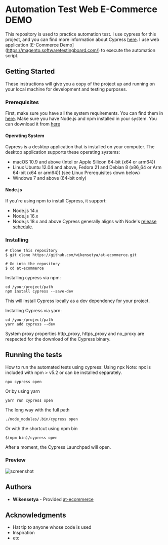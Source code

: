 # Automation Test Web E-Commerce DEMO

This repository is used to practice automation test. I use cypress for this project, and you can find more information about Cypress [here](https://docs-vercel.cypress.io/guides/overview/why-cypress). I use web application [E-Commerce Demo] (https://magento.softwaretestingboard.com/) to execute the automation script.

## Getting Started

These instructions will give you a copy of the project up and running on your local machine for development and testing purposes.

### Prerequisites

First, make sure you have all the system requirements. You can find them in [here](https://docs-vercel.cypress.io/guides/getting-started/installing-cypress#System-requirements). Make sure you have Node.js and npm installed in your system. You can download it from [here](https://nodejs.org/en/download)

#### Operating System

Cypress is a desktop application that is installed on your computer. The desktop application supports these operating systems:
- macOS 10.9 and above (Intel or Apple Silicon 64-bit (x64 or arm64))
- Linux Ubuntu 12.04 and above, Fedora 21 and Debian 8 (x86_64 or Arm 64-bit (x64 or arm64)) (see Linux Prerequisites down below)
- Windows 7 and above (64-bit only)

#### Node.js

If you're using npm to install Cypress, it support:
- Node.js 14.x
- Node.js 16.x
- Node.js 18.x and above
Cypress generally aligns with Node's [release schedule](https://github.com/nodejs/Release).

### Installing

```
# Clone this repository
$ git clone https://github.com/wikensetya/at-ecommerce.git

# Go into the repository
$ cd at-ecommerce
```

Installing cypress via npm:
```
cd /your/project/path
npm install cypress --save-dev
```
This will install Cypress locally as a dev dependency for your project.

Installing Cypress via yarn:
```
cd /your/project/path
yarn add cypress --dev
```
System proxy properties http_proxy, https_proxy and no_proxy are respected for the download of the Cypress binary.

## Running the tests

How to run the automated tests using cypress:
Using npx
Note: npx is included with npm > v5.2 or can be installed separately.
```
npx cypress open
```

Or by using yarn
```
yarn run cypress open
```

The long way with the full path
```
./node_modules/.bin/cypress open
```

Or with the shortcut using npm bin
```
$(npm bin)/cypress open
```
After a moment, the Cypress Launchpad will open.

### Preview

![screenshot](https://github.com/wikensetya/at-ecommerce/blob/main/preview_at-ecommerce.gif)

## Authors

  - **Wikensetya** - Provided [at-ecommerce](https://github.com/wikensetya/)

## Acknowledgments

  - Hat tip to anyone whose code is used
  - Inspiration
  - etc
